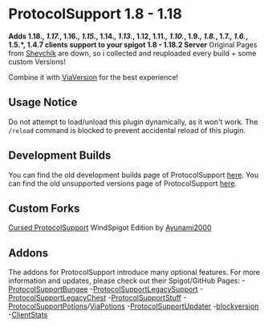 # ProtocolSupport 1.8 - 1.18

**Adds 1.18.*, 1.17.*, 1.16.*, 1.15.*, 1.14.*, 1.13.*, 1.12, 1.11.*, 1.10.*, 1.9.*, 1.8.*, 1.7.*, 1.6.*, 1.5.*, 1.4.7 clients support to your spigot 1.8 - 1.18.2 Server**
Original Pages from [Shevchik](https://github.com/Shevchik) are down, so i collected and reuploaded every build + some custom Versions!

Combine it with [ViaVersion](https://github.com/viaversion/viaversion) for the best experience!

## Usage Notice

Do not attempt to load/unload this plugin dynamically, as it won't work. The `/reload` command is blocked to prevent accidental reload of this plugin.

## Development Builds

You can find the old development builds page of ProtocolSupport [here](https://web.archive.org/web/20231001090722/http://build.true-games.org/job/ProtocolSupport/).
You can find the old unsupported versions page of ProtocolSupport [here](https://web.archive.org/web/20220627194657/https://protocol.support/job/ProtocolSupport/).

## Custom Forks

[Cursed ProtocolSupport](https://github.com/HowardZHY/ProtocolSupport)
WindSpigot Edition by [Ayunami2000](https://github.com/ayunami2000)



## Addons

The addons for ProtocolSupport introduce many optional features. 
For more information and updates, please check out their Spigot/GitHub Pages:
-[ProtocolSupportBungee](https://github.com/ProtocolSupport/ProtocolSupportBungee)
-[ProtocolSupportLegacySupport](https://github.com/ProtocolSupport/ProtocolSupportLegacySupport)
-[ProtocolSupportLegacyChest](https://www.spigotmc.org/resources/unofficial-protocolsupportlegacychest.81307/)
-[ProtocolSupportStuff](https://github.com/PerfectDreams/ProtocolSupportStuff)
-[ProtocolSupportPotions](https://www.spigotmc.org/resources/protocolsupportpotions.52537/)/[ViaPotions](https://github.com/ViaVersionAddons/ViaPotions)
-[ProtocolSupportUpdater](https://www.spigotmc.org/resources/protocolsupportupdater.85448/)
-[blockversion](https://github.com/HexagonMC/BlockVersion)
-[ClientStats](https://www.spigotmc.org/resources/clientstats-bukkit-spigot.24329/)
